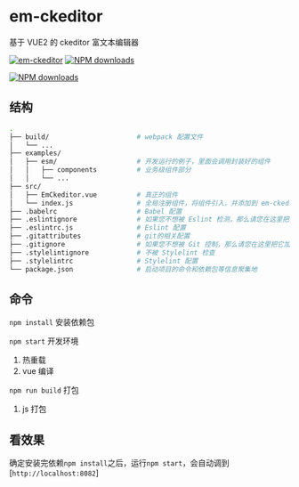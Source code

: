 # em-ckeditor
基于 VUE2 的 ckeditor 富文本编辑器

[![em-ckeditor](https://img.shields.io/npm/v/em-ckeditor.svg?style=flat-square)](https://www.npmjs.org/package/em-ckeditor)
[![NPM downloads](http://img.shields.io/npm/dm/em-ckeditor.svg?style=flat-square)](https://npmjs.org/package/em-ckeditor)
<!-- [![Package Quality](http://npm.packagequality.com/shield/em-ckeditor.svg)](http://packagequality.com/#?package=em-ckeditor) -->
[![NPM downloads](https://img.shields.io/npm/dt/em-ckeditor.svg?style=flat-square)](https://npmjs.org/package/em-ckeditor)

## 结构

``` bash
.
├── build/                      # webpack 配置文件
│   └── ...
├── examples/
│   ├── esm/                    # 开发运行的例子，里面会调用封装好的组件
│   │   ├── components          # 业务级组件部分
│   │   └── ...
├── src/
│   ├── EmCkeditor.vue          # 真正的组件
│   └── index.js                # 全局注册组件，将组件引入，并添加到 em-ckeditor 对象中
├── .babelrc                    # Babel 配置
├── .eslintignore               # 如果您不想被 Eslint 检测，那么请您在这里把它加上
├── .eslintrc.js                # Eslint 配置
├── .gitattributes              # git的相关配置
├── .gitignore                  # 如果您不想被 Git 控制，那么请您在这里把它加上
├── .stylelintignore            # 不被 Stylelint 检查
├── .stylelintrc                # Stylelint 配置
└── package.json                # 启动项目的命令和依赖包等信息聚集地
```

## 命令

`npm install` 安装依赖包

`npm start` 开发环境

1. 热重载
2. vue 编译

`npm run build` 打包

1. js 打包


## 看效果

确定安装完依赖`npm install`之后，运行`npm start`，会自动调到[`http://localhost:8082`]
